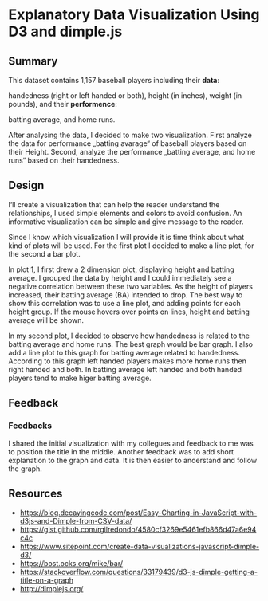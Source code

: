 # Explanatory Data Visualization Using D3 and dimple.js

## Summary

This dataset contains 1,157 baseball players including their **data**:

handedness (right or left handed or both), height (in inches), weight (in pounds),
and their **performence**:

batting average, and home runs.

After analysing the data,  I decided to make two visualization. First analyze the data for performance „batting avarage“ of baseball players based on their Height. Second, analyze the performance „batting average, and home runs“ based on their handedness.

## Design
I‘ll create a visualization that can help the reader understand the relationships, I used simple elements and colors to avoid confusion. An informative visualization can be simple and give message to the reader.

Since I know which visualization I will provide it is time think about what kind of plots will be used. For the first plot I decided to make a line plot, for the second a bar plot.

In plot 1, I first drew a 2 dimension plot, displaying height and batting average. I grouped the data by height and I could immediately see a negative correlation between these two variables. As the height of players increased, their batting average (BA) intended to drop. The best way to show this correlation was to use a line plot, and adding points for each height group. If the mouse hovers over points on lines, height and batting average will be shown. 

In my second plot, I decided to observe how handedness is related to the batting average and home runs. The best graph would be bar graph. I also add a line plot to this graph for batting average related to handedness. According to this graph left handed players makes more home runs then right handed and both. In batting average left handed and both handed players tend to make higer batting average.





## Feedback

### Feedbacks

I shared the initial visualization with my collegues and feedback to me was to position the title in the middle. 
Another feedback was to add short explanation to the graph and data. It is then easier to anderstand and follow the graph.


## Resources
- https://blog.decayingcode.com/post/Easy-Charting-in-JavaScript-with-d3js-and-Dimple-from-CSV-data/
- https://gist.github.com/rgilredondo/4580cf3269e5461efb866d47a6e94c4c
- https://www.sitepoint.com/create-data-visualizations-javascript-dimple-d3/
- https://bost.ocks.org/mike/bar/
- https://stackoverflow.com/questions/33179439/d3-js-dimple-getting-a-title-on-a-graph
- http://dimplejs.org/
